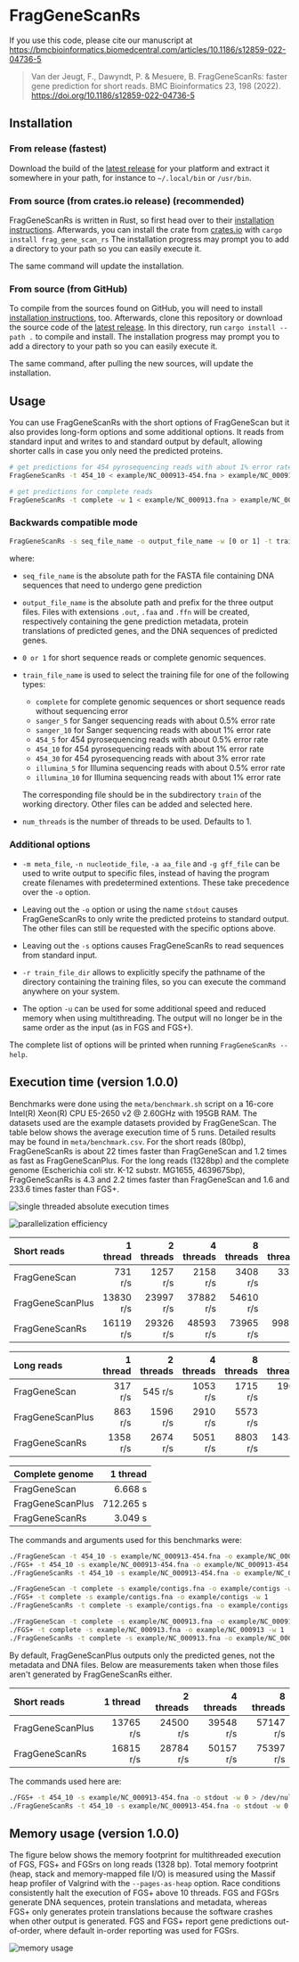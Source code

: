 # FragGeneScanRs

If you use this code, please cite our manuscript at https://bmcbioinformatics.biomedcentral.com/articles/10.1186/s12859-022-04736-5

> Van der Jeugt, F., Dawyndt, P. & Mesuere, B. FragGeneScanRs: faster gene prediction for short reads. BMC Bioinformatics 23, 198 (2022). https://doi.org/10.1186/s12859-022-04736-5


## Installation

### From release (fastest)

Download the build of the [latest release][release] for your platform
and extract it somewhere in your path, for instance to `~/.local/bin` or
`/usr/bin`.

[release]: https://github.com/unipept/FragGeneScanRs/releases/latest

### From source (from crates.io release) (recommended)

FragGeneScanRs is written in Rust, so first head over to their
[installation instructions][Rust]. Afterwards, you can install the crate
from [crates.io][crate] with `cargo install frag_gene_scan_rs` The
installation progress may prompt you to add a directory to your path so
you can easily execute it.

The same command will update the installation.

[crate]: https://crates.io/crates/frag_gene_scan_rs
[Rust]: https://www.rust-lang.org/tools/install

### From source (from GitHub)

To compile from the sources found on GitHub, you will need to install
[installation instructions][Rust], too. Afterwards, clone this
repository or download the source code of the [latest release][release].
In this directory, run `cargo install --path .` to compile and install.
The installation progress may prompt you to add a directory to your path
so you can easily execute it.

The same command, after pulling the new sources, will update the
installation.

## Usage

You can use FragGeneScanRs with the short options of FragGeneScan but
it also provides long-form options and some additional options. It
reads from standard input and writes to and standard output by default,
allowing shorter calls in case you only need the predicted proteins.

```sh
# get predictions for 454 pyrosequencing reads with about 1% error rate
FragGeneScanRs -t 454_10 < example/NC_000913-454.fna > example/NC_000913-454.faa

# get predictions for complete reads
FragGeneScanRs -t complete -w 1 < example/NC_000913.fna > example/NC_000913.faa
```

### Backwards compatible mode

```sh
FragGeneScanRs -s seq_file_name -o output_file_name -w [0 or 1] -t train_file_name -p num_threads
```

where:

* `seq_file_name` is the absolute path for the FASTA file containing DNA
  sequences that need to undergo gene prediction

* `output_file_name` is the absolute path and prefix for the three
  output files. Files with extensions `.out`, `.faa` and `.ffn` will be
  created, respectively containing the gene prediction metadata, protein
  translations of predicted genes, and the DNA sequences of predicted
  genes.

* `0 or 1` for short sequence reads or complete genomic sequences.

* `train_file_name` is used to select the training file for one of the following types:

  - `complete` for complete genomic sequences or short sequence reads without sequencing error
  - `sanger_5` for Sanger sequencing reads with about 0.5% error rate
  - `sanger_10` for Sanger sequencing reads with about 1% error rate
  - `454_5` for 454 pyrosequencing reads with about 0.5% error rate
  - `454_10` for 454 pyrosequencing reads with about 1% error rate
  - `454_30` for 454 pyrosequencing reads with about 3% error rate
  - `illumina_5` for Illumina sequencing reads with about 0.5% error rate
  - `illumina_10` for Illumina sequencing reads with about 1% error rate

  The corresponding file should be in the subdirectory `train` of the
  working directory. Other files can be added and selected here.

* `num_threads` is the number of threads to be used. Defaults to 1.

### Additional options

* `-m meta_file`, `-n nucleotide_file`, `-a aa_file` and `-g gff_file`
  can be used to write output to specific files, instead of having the
  program create filenames with predetermined extentions. These take
  precedence over the `-o` option.

* Leaving out the `-o` option or using the name `stdout` causes
  FragGeneScanRs to only write the predicted proteins to standard output.
  The other files can still be requested with the specific options above.

* Leaving out the `-s` options causes FragGeneScanRs to read sequences
  from standard input.

* `-r train_file_dir` allows to explicitly specify the pathname of
  the directory containing the training files, so you can execute the
  command anywhere on your system.

* The option `-u` can be used for some additional speed and reduced
  memory when using multithreading. The output will no longer be in the
  same order as the input (as in FGS and FGS+).

The complete list of options will be printed when running
`FragGeneScanRs --help`.

## Execution time (version 1.0.0)

Benchmarks were done using the `meta/benchmark.sh` script on a 16-core
Intel(R) Xeon(R) CPU E5-2650 v2 @ 2.60GHz with 195GB RAM. The datasets
used are the example datasets provided by FragGeneScan. The table
below shows the average execution time of 5 runs. Detailed results
may be found in `meta/benchmark.csv`. For the short reads (80bp),
FragGeneScanRs is about 22 times faster than FragGeneScan and 1.2
times as fast as FragGeneScanPlus. For the long reads (1328bp) and the
complete genome (Escherichia coli str. K-12 substr. MG1655, 4639675bp),
FragGeneScanRs is 4.3 and 2.2 times faster than FragGeneScan and 1.6 and
233.6 times faster than FGS+.

![single threaded absolute execution times](meta/absolute-wrapped.png)

![parallelization efficiency](meta/parallel-efficiency-wrapped.png)

| Short reads      |  1 thread | 2 threads | 4 threads | 8 threads | 16 threads |
|:-----------------|----------:|----------:|----------:|----------:|-----------:|
| FragGeneScan     | 731 r/s | 1257 r/s | 2158 r/s | 3408 r/s | 3371 r/s |
| FragGeneScanPlus | 13830 r/s | 23997 r/s | 37882 r/s | 54610 r/s | / |
| FragGeneScanRs   | 16119 r/s | 29326 r/s | 48593 r/s | 73965 r/s | 99885 r/s |

| Long reads       |  1 thread | 2 threads | 4 threads | 8 threads | 16 threads |
|:-----------------|----------:|----------:|----------:|----------:|-----------:|
| FragGeneScan     | 317 r/s | 545 r/s | 1053 r/s | 1715 r/s | 1968 r/s |
| FragGeneScanPlus | 863 r/s | 1596 r/s | 2910 r/s | 5573 r/s | / |
| FragGeneScanRs   | 1358 r/s | 2674 r/s | 5051 r/s | 8803 r/s | 14343 r/s |

| Complete genome  |  1 thread |
|:-----------------|----------:|
| FragGeneScan     | 6.668 s |
| FragGeneScanPlus | 712.265 s |
| FragGeneScanRs   | 3.049 s |


The commands and arguments used for this benchmarks were:

```sh
./FragGeneScan -t 454_10 -s example/NC_000913-454.fna -o example/NC_000913-454 -w 0
./FGS+ -t 454_10 -s example/NC_000913-454.fna -o example/NC_000913-454 -w 0
./FragGeneScanRs -t 454_10 -s example/NC_000913-454.fna -o example/NC_000913-454 -w 0

./FragGeneScan -t complete -s example/contigs.fna -o example/contigs -w 1
./FGS+ -t complete -s example/contigs.fna -o example/contigs -w 1
./FragGeneScanRs -t complete -s example/contigs.fna -o example/contigs -w 1

./FragGeneScan -t complete -s example/NC_000913.fna -o example/NC_000913 -w 1
./FGS+ -t complete -s example/NC_000913.fna -o example/NC_000913 -w 1
./FragGeneScanRs -t complete -s example/NC_000913.fna -o example/NC_000913 -w 1
```

By default, FragGeneScanPlus outputs only the predicted genes, not the
metadata and DNA files. Below are measurements taken when those files
aren't generated by FragGeneScanRs either.

| Short reads      |  1 thread | 2 threads | 4 threads | 8 threads |
|:-----------------|----------:|----------:|----------:|----------:|
| FragGeneScanPlus | 13765 r/s | 24500 r/s | 39548 r/s | 57147 r/s |
| FragGeneScanRs   | 16815 r/s | 28784 r/s | 50157 r/s | 75397 r/s |

The commands used here are:

```sh
./FGS+ -t 454_10 -s example/NC_000913-454.fna -o stdout -w 0 > /dev/null
./FragGeneScanRs -t 454_10 -s example/NC_000913-454.fna -o stdout -w 0 > /dev/null
```

## Memory usage (version 1.0.0)

The figure below shows the memory footprint for multithreaded execution
of FGS, FGS+ and FGSrs on long reads (1328 bp). Total memory footprint
(heap, stack and memory-mapped file I/O) is measured using the Massif
heap profiler of Valgrind with the `--pages-as-heap` option. Race
conditions consistently halt the execution of FGS+ above 10 threads. FGS
and FGSrs generate DNA sequences, protein translations and metadata,
whereas FGS+ only generates protein translations because the software
crashes when other output is generated. FGS and FGS+ report gene
predictions out-of-order, where default in-order reporting was used for
FGSrs.

![memory usage](meta/memory-usage-wrapped.png)
